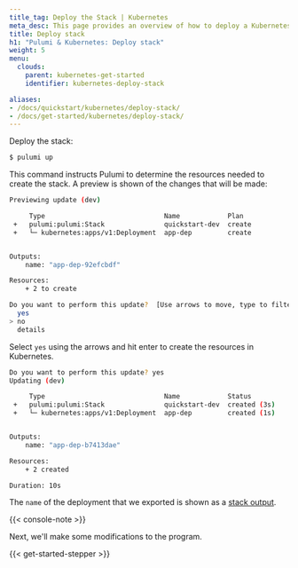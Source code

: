 ```yaml
---
title_tag: Deploy the Stack | Kubernetes
meta_desc: This page provides an overview of how to deploy a Kubernetes project as a Pulumi Stack.
title: Deploy stack
h1: "Pulumi & Kubernetes: Deploy stack"
weight: 5
menu:
  clouds:
    parent: kubernetes-get-started
    identifier: kubernetes-deploy-stack

aliases:
- /docs/quickstart/kubernetes/deploy-stack/
- /docs/get-started/kubernetes/deploy-stack/
---
```


Deploy the stack:

```bash
$ pulumi up
```

This command instructs Pulumi to determine the resources needed to create the stack. A preview is shown of the changes that will be made:

```bash
Previewing update (dev)

     Type                              Name            Plan
 +   pulumi:pulumi:Stack               quickstart-dev  create
 +   └─ kubernetes:apps/v1:Deployment  app-dep         create


Outputs:
    name: "app-dep-92efcbdf"

Resources:
    + 2 to create

Do you want to perform this update?  [Use arrows to move, type to filter]
  yes
> no
  details
```

Select `yes` using the arrows and hit enter to create the resources in Kubernetes.

```bash
Do you want to perform this update? yes
Updating (dev)

     Type                              Name            Status
 +   pulumi:pulumi:Stack               quickstart-dev  created (3s)
 +   └─ kubernetes:apps/v1:Deployment  app-dep         created (1s)


Outputs:
    name: "app-dep-b7413dae"

Resources:
    + 2 created

Duration: 10s
```

The `name` of the deployment that we exported is shown as a [stack output](/docs/concepts/stack#outputs).

{{< console-note >}}

Next, we'll make some modifications to the program.

{{< get-started-stepper >}}
